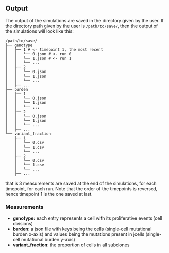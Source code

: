 ## Output
The output of the simulations are saved in the directory given by the user.
If the directory path given by the user is `/path/to/save/`, then the output of the simulations will look like this:
```tree /path/to/save/
/path/to/save/
├── genotype
│   ├── 1 # <- timepoint 1, the most recent
│   │   └── 0.json # <- run 0
│   │   └── 1.json # <- run 1
│   │   └── ...
│   ├── 2
│   │   └── 0.json
│   │   └── 1.json
│   │   └── ...
│   ├── ...
├── burden
│   ├── 1
│   │   └── 0.json
│   │   └── 1.json
│   │   └── ...
│   ├── 2
│   │   └── 0.json
│   │   └── 1.json
│   │   └── ...
│   ├── ...
└── variant_fraction
    ├── 1
    │   └── 0.csv
    │   └── 1.csv
    │   └── ...
    ├── 2
    │   └── 0.csv
    │   └── 1.csv
    │   └── ...
    ├── ...
```
that is 3 measurements are saved at the end of the simulations, for each timepoint, for each run.
Note that the order of the timepoints is reversed, hence timepoint 1 is the one saved at last.

### Measurements
- **genotype:** each entry represents a cell with its proliferative events (cell divisions)
- **burden**: a json file with keys being the cells (single-cell mutational burden x-axis) and values being the mutations present in jcells (single-cell mutational burden y-axis)
- **variant_fraction**: the proportion of cells in all subclones

